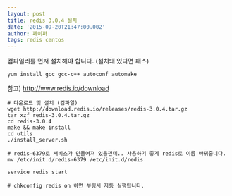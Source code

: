 ```yaml
---
layout: post
title: redis 3.0.4 설치
date: '2015-09-20T21:47:00.002'
author: 페이퍼
tags: redis centos
---
```


컴파일러를 먼저 설치해야 합니다. (설치돼 있다면 패스)
```shell
yum install gcc gcc-c++ autoconf automake
```

참고) http://www.redis.io/download

```shell
# 다운로드 및 설치 (컴파일)
wget http://download.redis.io/releases/redis-3.0.4.tar.gz
tar xzf redis-3.0.4.tar.gz
cd redis-3.0.4
make && make install
cd utils
./install_server.sh

# redis-6379로 서비스가 만들어져 있을껀데.. 사용하기 좋게 redis로 이름 바꿔줍니다.
mv /etc/init.d/redis-6379 /etc/init.d/redis

service redis start

# chkconfig redis on 하면 부팅시 자동 실행됩니다.
```

